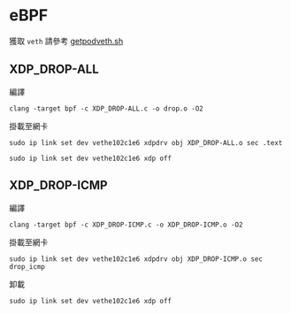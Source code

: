 # eBPF
獲取 `veth` 請參考 [getpodveth.sh](https://github.com/vincent5753/MASTER-VP/blob/main/getpodveth.sh)
## XDP_DROP-ALL
編譯
```
clang -target bpf -c XDP_DROP-ALL.c -o drop.o -O2
```

掛載至網卡
```
sudo ip link set dev vethe102c1e6 xdpdrv obj XDP_DROP-ALL.o sec .text
```

```
sudo ip link set dev vethe102c1e6 xdp off
```

## XDP_DROP-ICMP
編譯
```
clang -target bpf -c XDP_DROP-ICMP.c -o XDP_DROP-ICMP.o -O2
```

掛載至網卡
```
sudo ip link set dev vethe102c1e6 xdpdrv obj XDP_DROP-ICMP.o sec drop_icmp
```

卸載
```
sudo ip link set dev vethe102c1e6 xdp off
```
